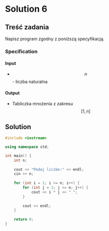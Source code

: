# Solution 6

## Treść zadania

Napisz program zgodny z poniższą specyfikacją.

### Specification

#### Input

* $$n$$ - liczba naturalna

#### Output

* Tabliczka mnożenia z zakresu $$[1,n]$$

## Solution

```cpp
#include <iostream>

using namespace std;

int main() {
    int n;
    
    cout << "Podaj liczbe:" << endl;
    cin >> n;
    
    for (int i = 1; i <= n; i++) {
        for (int j = 1; j <= n; j++) {
            cout << i * j << " ";
        }
        
        cout << endl;
    }
    
    return 0;
}
```
